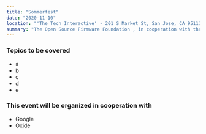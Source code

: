 ```yaml
---
title: "Sommerfest"
date: "2020-11-10"
location: "'The Tech Interactive' - 201 S Market St, San Jose, CA 95113, United States"
summary: "The Open Source Firmware Foundation , in cooperation with the Open Compute Project, will organize a one-day Mini Summit about Open-Source Firmware."
---
```


### Topics to be covered

* a 
* b 
* c 
* d 
* e 

### This event will be organized in cooperation with

* Google
* Oxide